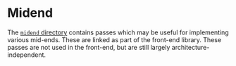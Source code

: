 <!--!
\page midend Midend                                                                      
-->
<!-- 
Documentation Inclusion:
This README is integrated as a standalone page in the P4 compiler documentation.

Refer to the full page here: [Midend](https://p4lang.github.io/p4c/midend.html)
-->
<!--!
\internal
-->
# Midend
<!--!
\endinternal
-->
The [`midend` directory](https://github.com/p4lang/p4c/tree/main/midend) contains passes which may be useful for implementing various mid-ends.
These are linked as part of the front-end library.
These passes are not used in the front-end, but are still largely architecture-independent. 
